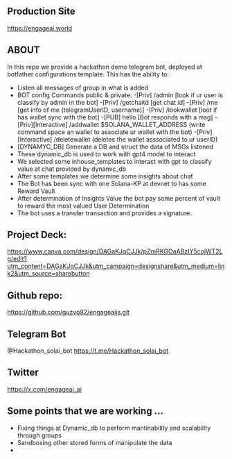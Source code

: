 ## Production Site
https://engageai.world

## ABOUT
In this repo we provide a hackathon demo telegram bot, deployed at botfather configurations template.
This has the ability to:
- Listen all messages of group in what is added
- BOT config Commands public & private:
    -[Priv] /admin [look if ur user is classify by admin in the bot]
    -[Priv] /getchaitd [get chat id]
    -[Priv] /me [get info of me (telegramUserID, username)]
    -[Priv] /lookwallet [loot if has wallet sync with the bot]
    -[PUB] hello [Bot responds with a msg]
    -[Priv][Interactive] /addwallet $SOLANA_WALLET_ADDRESS (write command space an wallet to associate ur wallet with the bot)
    -[Priv][Interactive] /deletewallet (deletes the wallet asssociated to ur userID)
- [DYNAMYC_DB] Generate a DB and struct the data of MSGs listened
- These dynamic_db is used to work with gpt4 model to interact
- We selected some inhouse_templates to interact with gpt to classify value at chat provided by dynamic_db
- After some templates we determine some insights about chat
- The Bot has been sync with one Solana-KP at devnet to has some Reward Vault
- After determination of Insights Value the bot pay some percent of vault to reward the most valued User Determination
- The bot uses a transfer transaction and provides a signature.


## Project Deck:
https://www.canva.com/design/DAGaKJqCJJk/pZmRKGOaABzIY5cojWT2Lg/edit?utm_content=DAGaKJqCJJk&utm_campaign=designshare&utm_medium=link2&utm_source=sharebutton

## Github repo:
https://github.com/guzvo92/engageaijs.git


## Telegram Bot 
@Hackathon_solai_bot
https://t.me/Hackathon_solai_bot

## Twitter
https://x.com/engageai_ai


## Some points that we are working ...

- Fixing things at Dynamic_db to perform mantinability and scalability through groups
- Sandboxing other stored forms of manipulate the data
- 



